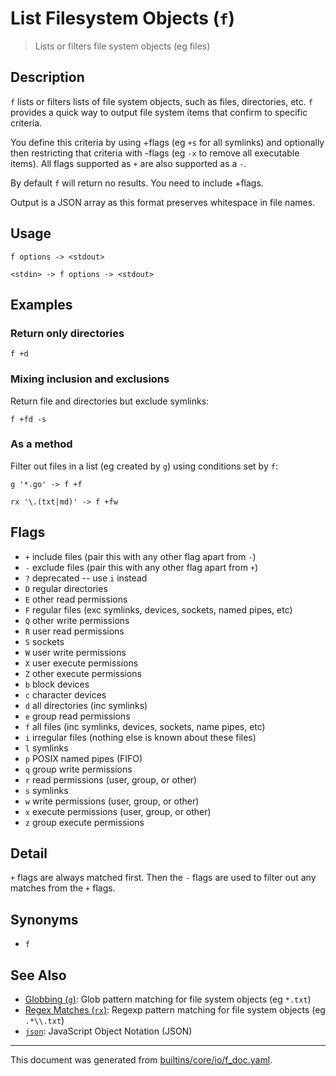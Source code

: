# List Filesystem Objects (`f`)

> Lists or filters file system objects (eg files)

## Description

`f` lists or filters lists of file system objects, such as files, directories,
etc. `f` provides a quick way to output file system items that confirm to
specific criteria.

You define this criteria by using +flags (eg `+s` for all symlinks) and
optionally then restricting that criteria with -flags (eg `-x` to remove all
executable items). All flags supported as `+` are also supported as a `-`.

By default `f` will return no results. You need to include +flags.

Output is a JSON array as this format preserves whitespace in file names.

## Usage

```
f options -> <stdout>

<stdin> -> f options -> <stdout>
```

## Examples

### Return only directories

```
f +d
```

### Mixing inclusion and exclusions

Return file and directories but exclude symlinks:

```
f +fd -s
```

### As a method

Filter out files in a list (eg created by `g`) using conditions set by `f`:

```
g '*.go' -> f +f

rx '\.(txt|md)' -> f +fw
```

## Flags

* `+`
    include files (pair this with any other flag apart from `-`)
* `-`
    exclude files (pair this with any other flag apart from `+`)
* `?`
    deprecated -- use `i` instead
* `D`
    regular directories
* `E`
    other read permissions
* `F`
    regular files (exc symlinks, devices, sockets, named pipes, etc)
* `Q`
    other write permissions
* `R`
    user read permissions
* `S`
    sockets
* `W`
    user write permissions
* `X`
    user execute permissions
* `Z`
    other execute permissions
* `b`
    block devices
* `c`
    character devices
* `d`
    all directories (inc symlinks)
* `e`
    group read permissions
* `f`
    all files (inc symlinks, devices, sockets, name pipes, etc)
* `i`
    irregular files (nothing else is known about these files)
* `l`
    symlinks
* `p`
    POSIX named pipes (FIFO)
* `q`
    group write permissions
* `r`
    read permissions (user, group, or other)
* `s`
    symlinks
* `w`
    write permissions (user, group, or other)
* `x`
    execute permissions (user, group, or other)
* `z`
    group execute permissions

## Detail

`+` flags are always matched first. Then the `-` flags are used to filter out
any matches from the `+` flags.

## Synonyms

* `f`


## See Also

* [Globbing (`g`)](../commands/g.md):
  Glob pattern matching for file system objects (eg `*.txt`)
* [Regex Matches (`rx`)](../commands/rx.md):
  Regexp pattern matching for file system objects (eg `.*\\.txt`)
* [`json`](../types/json.md):
  JavaScript Object Notation (JSON)

<hr/>

This document was generated from [builtins/core/io/f_doc.yaml](https://github.com/lmorg/murex/blob/master/builtins/core/io/f_doc.yaml).